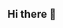 ## Hi there 👋

<!--
**Ethanhub8/Ethanhub8** is a ✨ _special_ ✨ repository because its `README.md` (this file) appears on your GitHub profile.

Here are some ideas to get you started:


- 🌱 I’m currently learning Computer Science
- 👯 I’m looking to collaborate on any projects!
- 🤔 I’m looking for help with Summer Internships regarding Computer Science and Cybersecurity
- 😄 Pronouns: He/him